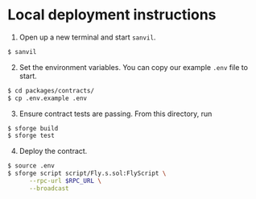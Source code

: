# Local deployment instructions

1. Open up a new terminal and start `sanvil`.

```bash
$ sanvil
```

2. Set the environment variables. You can copy our example `.env` file to start.

```bash
$ cd packages/contracts/
$ cp .env.example .env
```

3. Ensure contract tests are passing. From this directory, run
```bash
$ sforge build
$ sforge test
```

4. Deploy the contract.

```bash
$ source .env
$ sforge script script/Fly.s.sol:FlyScript \
      --rpc-url $RPC_URL \
      --broadcast
```
